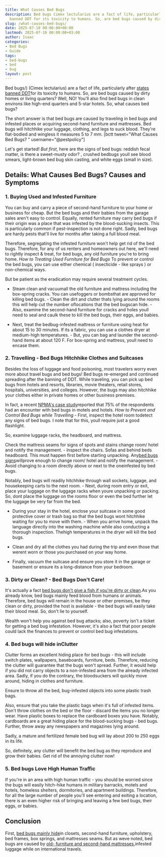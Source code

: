 ```yaml
---
title: What Causes Bed Bugs
description: Bed bugs Cimex lectularius are a fact of life, particularly after states
  banned DDT for its toxicity to humans. So, are bed bugs caused by dirty homes or...
slug: /what-causes-bed-bugs/
date: 2025-07-10 00:00:00+00:00
lastmod: 2025-07-10 00:00:00+03:00
author: Isaac
categories:
- Bed Bugs
- Guide
tags:
- bed-bugs
- bed
- bug
layout: post
---
```

Bed bugs/) (Cimex lectularius) are a fact of life, particularly after [states banned DDT](https://www.epa.gov/ingredients-used-pesticide-products/ddt-brief-history-and-status)for its toxicity to humans. So, are bed bugs caused by dirty homes or living quarters? Well, NO! You'll also find bed bugs in clean environs like high-end quarters and 5-star hotels. So, what causes bed bugs?

The short answer is that bed bugs are caused by traveling in bed bugs and infested places or acquiring second-hand furniture and mattresses. Bed bugs will hitchhike your luggage, clothing, and legs to suck blood. They're flat-bodied and wingless it measures 5 to 7 mm. [bctt tweet="What Causes Bed Bugs? " username="@pestpolicy"]

Let's get started! *But first*, here are the signs of bed bugs: reddish fecal matter, is there a sweet-musty odor? , crushed bedbugs youll see blood smears, light-brown bed bug skin casting, and white eggs (small in size).

##  Details: What Causes Bed Bugs? Causes and Symptoms

###  1. Buying Used and Infested Furniture

You can buy and carry a piece of second-hand furniture to your home or business for cheap. But the bed bugs and their babies from the garage sales aren't easy to control. Equally, rented furniture may carry bed bugs if their origin was a place that was infested by the blood-sucking insects. This is particularly common if pest-inspection is not done right. Sadly, bed bugs are hardy pests that'll live for months after taking a full blood meal.

Therefore, segregating the infested furniture won't help get rid of the bed bugs. Therefore, for any of us renters and homeowners out here, we'll need to rightly inspect & treat, for bed bugs, any old furniture you're to bring home. *How to Treating Used Furniture for Bed Bugs* To prevent or control the bed bugs, you can use either chemical ( insecticide - like sprays ) or non-chemical ways.

But be patient as the eradication may require several treatment cycles.

- Steam clean and vacuumall the old furniture and mattress including the box-spring cracks. You can usefoggers or bombsthat are approved for killing bed bugs. - Clean the dirt and clutter thats lying around the rooms this will help cut the number oflocations that the bed bugscan hide. - Also, examine the second-hand furniture for cracks and holes youll need to seal and caulk these to kill the bed bugs, their eggs, and babies.

- Next, treat the bedbug-infested mattress or furniture using heat for about 15 to 30 minutes. If its a fabric, you can use a clothes dryer at medium-high temperatures. - But, you can bag and launder the second-hand items at about 120 F. For box-spring and mattress, youll need to encase them.

###  2. Travelling - Bed Bugs Hitchhike Clothes and Suitcases

Besides the loss of luggage and food poisoning, most travelers worry even more about travel bugs and bed bugs! Bed bugs re-emerged and continued spreading after the banning of DDT. While traveling, you can pick up bed bugs from hotels and resorts, libraries, movie theaters, retail stores, hospitals, universities, and colleges. However, the bugs may also hitchhike your clothes either in private homes or other business premises.

In fact, a recent [NPMA's case study](https://www.npmapestworld.org/default/assets/File/newsroom/magazine/2015/nov-dec_2015.pdf)reported that 75% of the respondents had an encounter with bed bugs in motels and hotels. *How to Prevent and Control Bed Bugs while Travelling* - First, inspect the hotel room todetect any signs of bed bugs. I note that for this, youll require just a good flashlight.

So, examine luggage racks, the headboard, and mattress.

Check the mattress seams for signs of spots and stains change room/ hotel and notify the management. - Inspect the chairs. Sofas and behind beds headboard. This must happen first before starting unpacking. Any[bed bugs signs](https://pestpolicy.com/what-does-bed-bug-poop-look-like/)willprove enough to change room/ hotel and notify the management. - Avoid changing to a room directly above or next to the oneinfested by bed bugs.

Notably, bed bugs will readily hitchhike through wall sockets, luggage, and housekeeping carts to the next room. - Next, during room entry or exit, place your luggage on the luggage racks when youre unpacking or packing. So, dont place the luggage on the rooms floor or even the bed further let the luggage be very far from the bed.

- During your stay in the hotel, enclose your suitcase in some good protective cover or trash bag so that the bed bugs wont hitchhike waiting for you to move with them. - When you arrive home, unpack the language directly into the washing machine while also conducting a thorough inspection. Thehigh temperatures in the dryer will kill the bed bugs.

- Clean and dry all the clothes you had during the trip and even those that werent worn or those you purchased on your way home.

- Finally, vacuum the suitcase and ensure you store it in the garage or basement or ensure its a long-distance from your bedroom.

###  3. Dirty or Clean? - Bed Bugs Don't Care!

It's actually a fact [bed bugs don't give a fish if you're dirty or clean](https://www.thoughtco.com/what-are-these-tiny-black-bugs-in-my-house-1968030).As you already know, bed bugs mainly feed blood from humans or animals. Therefore, bed bugs will remain in the house or other premises, be they clean or dirty, provided the host is available - the bed bugs will easily take their blood meal. So, don't lie to yourself.

Wealth won't help you against bed bug attacks; also, poverty isn't a ticket for getting a bed bug infestation. However, it's also a fact that poor people could lack the finances to prevent or control bed bug infestations.

###  4. Bed bugs will hide inClutter

Clutter forms an excellent hiding place for bed bugs - this will include switch plates, wallpapers, baseboards, furniture, beds. Therefore, reducing the clutter will guarantee that the bugs won't spread. Further, it would help if you did not carry objects to a non-infested area from the already infected area. Sadly, if you do the contrary, the bloodsuckers will quickly move around, hiding in clothes and furniture.

Ensure to throw all the bed, bug-infested objects into some plastic trash bags.

Also, ensure that you take the plastic bags when it's full of infested items. Don't throw clothes on the bed or the floor - discard the items you no longer wear. Have plastic boxes to replace the cardboard boxes you have. Notably, cardboards are a great hiding place for the blood-sucking bugs - bed bugs. Further, throw away any newspapers and magazines lying around.

Sadly, a mature and fertilized female bed bug will lay about 200 to 250 eggs in its life.

So, definitely, any clutter will benefit the bed bug as they reproduce and grow their babies. Get rid of the annoying clutter now!

###  5. Bed bugs Love High Human Traffic

If you're in an area with high human traffic - you should be worried since the bugs will easily hitch-hike humans in military barracks, motels and hotels, homeless shelters, dormitories, and apartment buildings. Therefore, for all the large number of people you'll see entering and exiting a location, there is an even higher risk of bringing and leaving a few bed bugs, their eggs, or babies.

##  Conclusion

First, [bed bugs mainly hide](https://pestpolicy.com/where-do-bed-bugs-hide/)in closets, second-hand furniture, upholstery, bed frames, box springs, and mattresses seams. But as weve noted, bed bugs are caused by [old- furniture and second-hand mattresses](https://pestpolicy.com/best-bed-bug-mattress-encasements/),infested luggage while on international travels.
